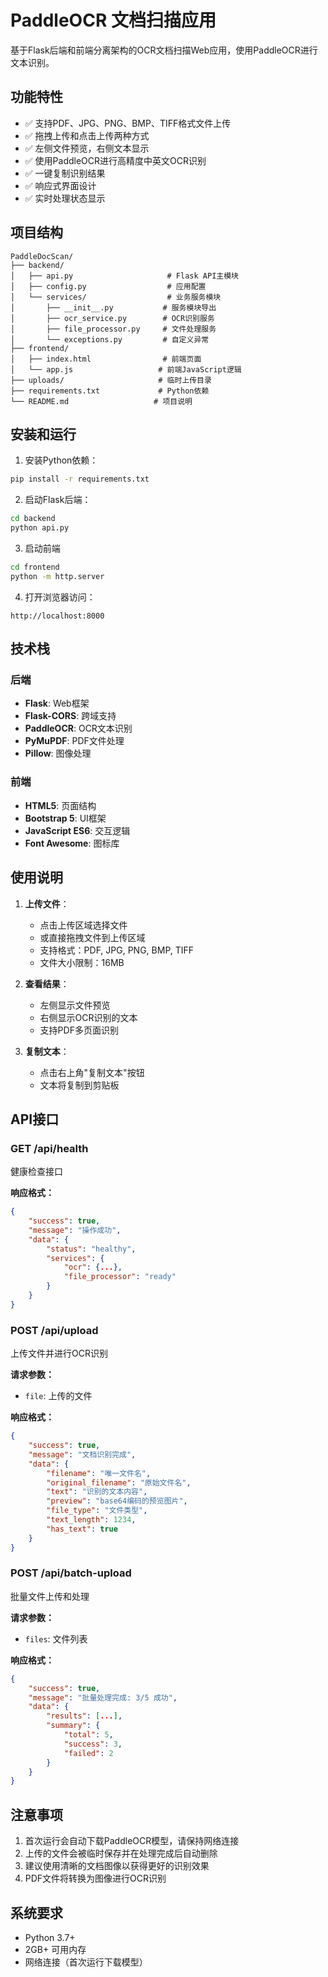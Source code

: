 # PaddleOCR 文档扫描应用

基于Flask后端和前端分离架构的OCR文档扫描Web应用，使用PaddleOCR进行文本识别。

## 功能特性

- ✅ 支持PDF、JPG、PNG、BMP、TIFF格式文件上传
- ✅ 拖拽上传和点击上传两种方式
- ✅ 左侧文件预览，右侧文本显示
- ✅ 使用PaddleOCR进行高精度中英文OCR识别
- ✅ 一键复制识别结果
- ✅ 响应式界面设计
- ✅ 实时处理状态显示

## 项目结构

```
PaddleDocScan/
├── backend/
│   ├── api.py                     # Flask API主模块
│   ├── config.py                  # 应用配置
│   └── services/                  # 业务服务模块
│       ├── __init__.py           # 服务模块导出
│       ├── ocr_service.py        # OCR识别服务
│       ├── file_processor.py     # 文件处理服务
│       └── exceptions.py         # 自定义异常
├── frontend/
│   ├── index.html                # 前端页面
│   └── app.js                   # 前端JavaScript逻辑
├── uploads/                     # 临时上传目录
├── requirements.txt             # Python依赖
└── README.md                   # 项目说明
```

## 安装和运行

1. 安装Python依赖：
```bash
pip install -r requirements.txt
```

2. 启动Flask后端：
```bash
cd backend
python api.py
```

3. 启动前端
```bash
cd frontend
python -m http.server
```


4. 打开浏览器访问：
```
http://localhost:8000
```

## 技术栈

### 后端
- **Flask**: Web框架
- **Flask-CORS**: 跨域支持
- **PaddleOCR**: OCR文本识别
- **PyMuPDF**: PDF文件处理
- **Pillow**: 图像处理

### 前端
- **HTML5**: 页面结构
- **Bootstrap 5**: UI框架
- **JavaScript ES6**: 交互逻辑
- **Font Awesome**: 图标库

## 使用说明

1. **上传文件**：
   - 点击上传区域选择文件
   - 或直接拖拽文件到上传区域
   - 支持格式：PDF, JPG, PNG, BMP, TIFF
   - 文件大小限制：16MB

2. **查看结果**：
   - 左侧显示文件预览
   - 右侧显示OCR识别的文本
   - 支持PDF多页面识别

3. **复制文本**：
   - 点击右上角"复制文本"按钮
   - 文本将复制到剪贴板

## API接口

### GET /api/health
健康检查接口

**响应格式：**
```json
{
    "success": true,
    "message": "操作成功",
    "data": {
        "status": "healthy",
        "services": {
            "ocr": {...},
            "file_processor": "ready"
        }
    }
}
```

### POST /api/upload
上传文件并进行OCR识别

**请求参数：**
- `file`: 上传的文件

**响应格式：**
```json
{
    "success": true,
    "message": "文档识别完成",
    "data": {
        "filename": "唯一文件名",
        "original_filename": "原始文件名",
        "text": "识别的文本内容",
        "preview": "base64编码的预览图片",
        "file_type": "文件类型",
        "text_length": 1234,
        "has_text": true
    }
}
```

### POST /api/batch-upload
批量文件上传和处理

**请求参数：**
- `files`: 文件列表

**响应格式：**
```json
{
    "success": true,
    "message": "批量处理完成: 3/5 成功",
    "data": {
        "results": [...],
        "summary": {
            "total": 5,
            "success": 3,
            "failed": 2
        }
    }
}
```

## 注意事项

1. 首次运行会自动下载PaddleOCR模型，请保持网络连接
2. 上传的文件会被临时保存并在处理完成后自动删除
3. 建议使用清晰的文档图像以获得更好的识别效果
4. PDF文件将转换为图像进行OCR识别

## 系统要求

- Python 3.7+
- 2GB+ 可用内存
- 网络连接（首次运行下载模型）